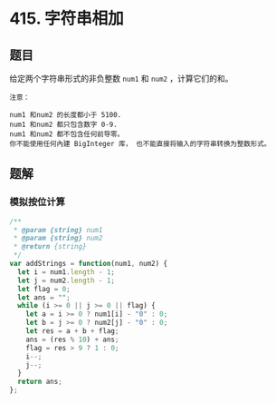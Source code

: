 # 415. 字符串相加

## 题目

给定两个字符串形式的非负整数 `num1` 和 `num2` ，计算它们的和。

```auto
注意：

num1 和num2 的长度都小于 5100.
num1 和num2 都只包含数字 0-9.
num1 和num2 都不包含任何前导零。
你不能使用任何內建 BigInteger 库， 也不能直接将输入的字符串转换为整数形式。
```

## 题解

### 模拟按位计算

```JavaScript
/**
 * @param {string} num1
 * @param {string} num2
 * @return {string}
 */
var addStrings = function(num1, num2) {
  let i = num1.length - 1;
  let j = num2.length - 1;
  let flag = 0;
  let ans = "";
  while (i >= 0 || j >= 0 || flag) {
    let a = i >= 0 ? num1[i] - "0" : 0;
    let b = j >= 0 ? num2[j] - "0" : 0;
    let res = a + b + flag;
    ans = (res % 10) + ans;
    flag = res > 9 ? 1 : 0;
    i--;
    j--;
  }
  return ans;
};

```
